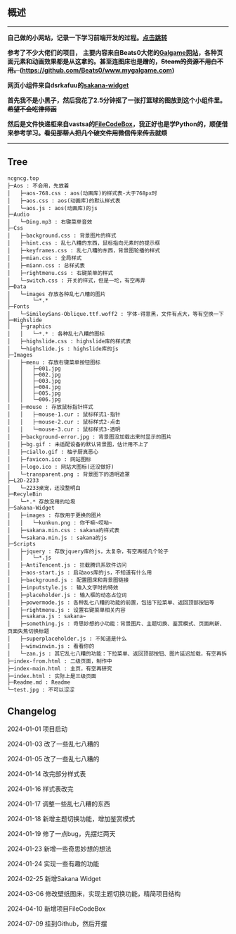 ## 概述

---

**自己做的小网站，记录一下学习前端开发的过程。[点击跳转](https://ncgncg.top/)**



**参考了不少大佬们的项目，**
**主要内容来自Beats0大佬的[Galgame网站](https://www.mmgal.com/)，各种页面元素和动画效果都是从这拿的。甚至连图床也是蹭的，~~Steam的资源不用白不用。~~(https://github.com/Beats0/www.mygalgame.com)**

**网页小组件来自dsrkafuu的[sakana-widget](https://github.com/dsrkafuu/sakana-widget)**

**首先我不是小黑子，然后我花了2.5分钟抠了一张打篮球的图放到这个小组件里。~~希望不会吃律师函~~**

**然后是文件快递柜来自vastsa的[FileCodeBox](https://github.com/vastsa/FileCodeBox)，我正好也是学Python的，顺便借来参考学习。~~看见那帮人把几个破文件用微信传来传去就烦~~**

---

## Tree

    ncgncg.top
    ├─Aos : 不会用，先放着
    │   ├─aos-768.css : aos(动画库)的样式表-大于768px时
    │   ├─aos.css : aos(动画库)的默认样式表
    │   └─aos.js : aos(动画库)的js
    ├─Audio
    │   └─Ding.mp3 : 右键菜单音效
    ├─Css
    │   ├─background.css : 背景图片的样式
    │   ├─hint.css : 乱七八糟的东西，鼠标指向元素时的提示框
    │   ├─keyframes.css : 乱七八糟的东西，背景图轮播的样式
    │   ├─mian.css : 全局样式
    │   ├─miann.css : 总样式表
    │   ├─rightmenu.css : 右键菜单的样式
    │   └─switch.css : 开关的样式，但是一坨，有空再弄
    ├─Data
    │   └─images 存放各种乱七八糟的图片
    │       └─*.*
    ├─Fonts
    │   └─SimileySans-Oblique.ttf.woff2 : 字体-得意黑，文件有点大，等有空换一下
    ├─Highslide
    │   ├─graphics
    │   │   └─*.* : 各种乱七八糟的图标
    │   ├─highslide.css : highslide库的样式表
    │   └─highslide.js : highslide库的js
    ├─Images
    │   ├─menu : 存放右键菜单按钮图标
    │   │   ├─001.jpg
    │   │   ├─002.jpg
    │   │   ├─003.jpg
    │   │   ├─004.jpg
    │   │   ├─005.jpg
    │   │   └─006.jpg
    │   ├─mouse : 存放鼠标指针样式
    │   │   ├─mouse-1.cur : 鼠标样式1-指针
    │   │   ├─mouse-2.cur : 鼠标样式2-点击
    │   │   └─mouse-3.cur : 鼠标样式3-透明
    │   ├─background-error.jpg : 背景图没加载出来时显示的图片
    │   ├─bg.gif : 未适配设备的默认背景图，估计用不上了
    │   ├─ciallo.gif : 柚子厨真恶心
    │   ├─favicon.ico : 网站图标
    │   ├─logo.ico : 网站大图标(还没做好)
    │   └─transparent.png : 背景图下的透明遮罩
    ├─L2D-2233
    │   └─2233桌宠，还没整明白
    ├─RecyleBin
    │   └─*.* 存放没用的垃圾
    ├─Sakana-Widget
    │   ├─images : 存放用于更换的图片
    │   │   └─kunkun.png : 你干嘛~哎呦~
    │   ├─sakana.min.css : sakana的样式表
    │   └─sakana.min.js : sakana的js
    ├─Scripts
    │   ├─jquery : 存放jquery库的js，太复杂，有空再搓几个轮子
    │   │   └─*.js
    │   ├─AntiTencent.js : 拦截腾讯系软件访问
    │   ├─aos-start.js : 启动aos库的js，不知道有什么用
    │   ├─background.js : 配置图床和背景图链接
    │   ├─inputstyle.js : 输入文字时的特效
    │   ├─placeholder.js : 输入框的动态占位词
    │   ├─powermode.js : 各种乱七八糟的功能的前置，包括下拉菜单、返回顶部按钮等
    │   ├─rightmenu.js : 设置右键菜单相关内容
    │   ├─sakana.js : sakana~
    │   ├─something.js : 奇思妙想的小功能：背景图片、主题切换、鉴赏模式、页面刷新、页面失焦切换标题
    │   ├─superplaceholder.js : 不知道是什么
    │   ├─winwinwin.js : 看看你的
    │   └─zan.js : 其它乱七八糟的功能：下拉菜单、返回顶部按钮、图片延迟加载，有空再拆
    ├─index-from.html : 二级页面，制作中
    ├─index-main.html : 主页，有空再研究
    ├─index.html : 实际上是三级页面
    ├─Readme.md : Readme
    └─test.jpg : 不可以涩涩

## Changelog

2024-01-01 项目启动

2024-01-03 改了一些乱七八糟的

2024-01-05 改了一些乱七八糟的

2024-01-14 改完部分样式表

2024-01-16 样式表改完

2024-01-17 调整一些乱七八糟的东西

2024-01-18 新增主题切换功能，增加鉴赏模式

2024-01-19 修了一点bug，先摆烂两天

2024-01-23 新增一些奇思妙想的想法

2024-01-24 实现一些有趣的功能

2024-02-25 新增Sakana Widget

2024-03-06 修改壁纸图床，实现主题切换功能，精简项目结构

2024-04-10 新增项目FileCodeBox

2024-07-09 挂到Github，然后开摆